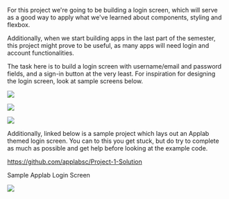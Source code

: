 For this project we're going to be building a login screen, which will serve as a good way to apply what we've learned about components, styling and flexbox. 



Additionally, when we start building apps in the last part of the semester, this project  might prove to be useful, as many apps will need login and account functionalities. 



The task here is to build a login screen with username/email and password fields, and a sign-in button at the very least. For inspiration for designing the login screen, look at sample screens below.

![](https://storage.googleapis.com/slite-api-files-production/files/f2cf2674-c837-4afb-97b5-c313257fb309/l1.png)



![](https://storage.googleapis.com/slite-api-files-production/files/dfb72346-4e0b-47f2-95db-44177a10cdd5/Screen%2520Shot%25202018-08-23%2520at%252011.23.23%2520PM.png)



![](https://storage.googleapis.com/slite-api-files-production/files/e6287a30-e0b7-4337-bebb-94eda0b07c2a/2.start-1_2_.png)

Additionally, linked below is a sample project which lays out an Applab themed login screen. You can to this you get stuck, but do try to complete as much as possible and get help before looking at the example code. 



https://github.com/applabsc/Project-1-Solution



Sample Applab Login Screen

![](https://storage.googleapis.com/slite-api-files-production/files/7ac31e5f-6948-4cee-8224-511e1c13cc25/Simulator%2520Screen%2520Shot%2520-%2520iPhone%2520X%2520-%25202018-08-29%2520at%252023.53.53.png)


